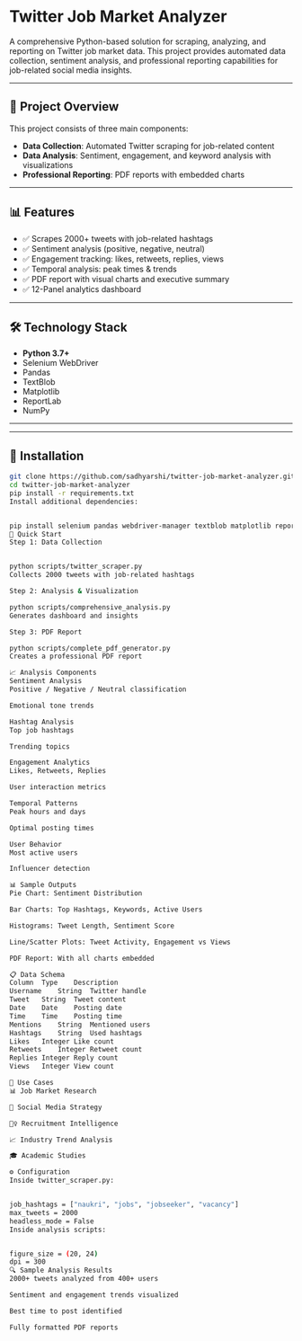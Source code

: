 # Twitter Job Market Analyzer

A comprehensive Python-based solution for scraping, analyzing, and reporting on Twitter job market data. This project provides automated data collection, sentiment analysis, and professional reporting capabilities for job-related social media insights.

---

## 🚀 Project Overview

This project consists of three main components:

- **Data Collection**: Automated Twitter scraping for job-related content  
- **Data Analysis**: Sentiment, engagement, and keyword analysis with visualizations  
- **Professional Reporting**: PDF reports with embedded charts

---

## 📊 Features

- ✅ Scrapes 2000+ tweets with job-related hashtags  
- ✅ Sentiment analysis (positive, negative, neutral)  
- ✅ Engagement tracking: likes, retweets, replies, views  
- ✅ Temporal analysis: peak times & trends  
- ✅ PDF report with visual charts and executive summary  
- ✅ 12-Panel analytics dashboard  

---

## 🛠️ Technology Stack

- **Python 3.7+**
- Selenium WebDriver
- Pandas
- TextBlob
- Matplotlib
- ReportLab
- NumPy

---

---

## 🔧 Installation

```bash
git clone https://github.com/sadhyarshi/twitter-job-market-analyzer.git
cd twitter-job-market-analyzer
pip install -r requirements.txt
Install additional dependencies:


pip install selenium pandas webdriver-manager textblob matplotlib reportlab numpy
🚀 Quick Start
Step 1: Data Collection


python scripts/twitter_scraper.py
Collects 2000 tweets with job-related hashtags

Step 2: Analysis & Visualization

python scripts/comprehensive_analysis.py
Generates dashboard and insights

Step 3: PDF Report

python scripts/complete_pdf_generator.py
Creates a professional PDF report

📈 Analysis Components
Sentiment Analysis
Positive / Negative / Neutral classification

Emotional tone trends

Hashtag Analysis
Top job hashtags

Trending topics

Engagement Analytics
Likes, Retweets, Replies

User interaction metrics

Temporal Patterns
Peak hours and days

Optimal posting times

User Behavior
Most active users

Influencer detection

📊 Sample Outputs
Pie Chart: Sentiment Distribution

Bar Charts: Top Hashtags, Keywords, Active Users

Histograms: Tweet Length, Sentiment Score

Line/Scatter Plots: Tweet Activity, Engagement vs Views

PDF Report: With all charts embedded

📋 Data Schema
Column	Type	Description
Username	String	Twitter handle
Tweet	String	Tweet content
Date	Date	Posting date
Time	Time	Posting time
Mentions	String	Mentioned users
Hashtags	String	Used hashtags
Likes	Integer	Like count
Retweets	Integer	Retweet count
Replies	Integer	Reply count
Views	Integer	View count

🎯 Use Cases
📊 Job Market Research

🧠 Social Media Strategy

🕵️‍♀️ Recruitment Intelligence

📈 Industry Trend Analysis

🎓 Academic Studies

⚙️ Configuration
Inside twitter_scraper.py:


job_hashtags = ["naukri", "jobs", "jobseeker", "vacancy"]
max_tweets = 2000
headless_mode = False
Inside analysis scripts:


figure_size = (20, 24)
dpi = 300
🔍 Sample Analysis Results
2000+ tweets analyzed from 400+ users

Sentiment and engagement trends visualized

Best time to post identified

Fully formatted PDF reports

